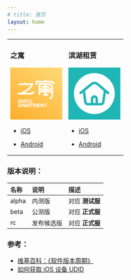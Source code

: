 ```yaml
---
# title: 首页
layout: home
---
```


<table style="width:350px">
  <tr>
    <td>
    <h3>之寓</h3>
    <p><img src="assets/image/icon/zhiyu_icon.png" alt="zhiyu"></p>
    <ul>
        <li>
            <p><a href="https://www.pgyer.com/inzhiyu-ios">iOS</a></p>
        </li>
        <li>
            <p><a href="https://www.pgyer.com/inzhiyu-android">Android</a></p>
        </li>
    </ul>
    </td>
    <td>
    <h3>滨湖租赁</h3>
    <p><img src="assets/image/icon/binhu_icon.png" alt="fanjianicon"></p>
    <ul>
        <li>
            <p><a href="https://www.pgyer.com/1pinhome-ios">iOS</a></p>
        </li>
        <li>
            <p><a href="https://www.pgyer.com/1pinhome-android">Android</a></p>
        </li>
    </ul>
    </td>
  </tr>
</table>

### 版本说明：

| 名称          | 说明              | 描述              |
|:-------------|:------------------|:----------------|
| alpha        | 内测版             | 对应 **测试服**   |
| beta         | 公测版             | 对应 **正式服**   |
| rc           | 发布候选版         | 对应 **正式服**   |



### 参考：

* [维基百科：《软件版本周期》](https://zh.wikipedia.org/wiki/%E8%BB%9F%E4%BB%B6%E7%89%88%E6%9C%AC%E9%80%B1%E6%9C%9F)
* [如何获取 iOS 设备 UDID](http://www.pgyer.com/udid/)